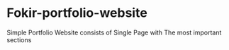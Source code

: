 # Fokir-portfolio-website
Simple Portfolio Website consists of Single Page with The most important sections
